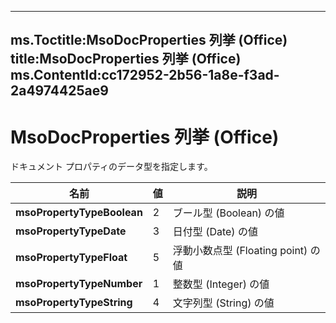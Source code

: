 

---
ms.Toctitle:MsoDocProperties 列挙 (Office)
title:MsoDocProperties 列挙 (Office)
ms.ContentId:cc172952-2b56-1a8e-f3ad-2a4974425ae9
---
# MsoDocProperties 列挙 (Office)




ドキュメント プロパティのデータ型を指定します。

|**名前**|**値**|**説明**|
|---|---|---|
|**msoPropertyTypeBoolean**|2|ブール型 (Boolean) の値|
|**msoPropertyTypeDate**|3|日付型 (Date) の値|
|**msoPropertyTypeFloat**|5|浮動小数点型 (Floating point) の値|
|**msoPropertyTypeNumber**|1|整数型 (Integer) の値|
|**msoPropertyTypeString**|4|文字列型 (String) の値|




